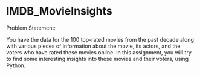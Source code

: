 # IMDB_MovieInsights

Problem Statement:

You have the data for the 100 top-rated movies from the past decade along with various pieces of information about the movie, its actors, and the voters who have rated these movies online. In this assignment, you will try to find some interesting insights into these movies and their voters, using Python.
